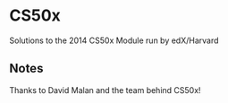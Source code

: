 # CS50x
Solutions to the 2014 CS50x Module run by edX/Harvard

## Notes
Thanks to David Malan and the team behind CS50x!
